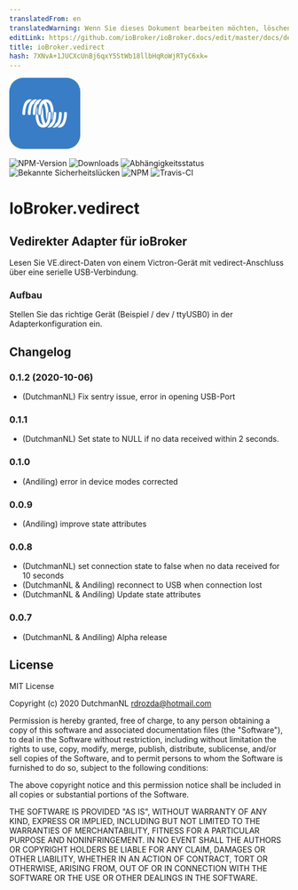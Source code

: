 ```yaml
---
translatedFrom: en
translatedWarning: Wenn Sie dieses Dokument bearbeiten möchten, löschen Sie bitte das Feld "translationsFrom". Andernfalls wird dieses Dokument automatisch erneut übersetzt
editLink: https://github.com/ioBroker/ioBroker.docs/edit/master/docs/de/adapterref/iobroker.vedirect/README.md
title: ioBroker.vedirect
hash: 7XNvA+1JUCXcUnBj6qxY5StWb18llbHqRoWjRTyC6xk=
---
```

![Logo](../../../en/adapterref/iobroker.vedirect/admin/vedirect.png)

![NPM-Version](http://img.shields.io/npm/v/iobroker.vedirect.svg)
![Downloads](https://img.shields.io/npm/dm/iobroker.vedirect.svg)
![Abhängigkeitsstatus](https://img.shields.io/david/iobroker-community-adapters/iobroker.vedirect.svg)
![Bekannte Sicherheitslücken](https://snyk.io/test/github/iobroker-community-adapters/ioBroker.vedirect/badge.svg)
![NPM](https://nodei.co/npm/iobroker.vedirect.png?downloads=true)
![Travis-CI](http://img.shields.io/travis/iobroker-community-adapters/ioBroker.vedirect/master.svg)

# IoBroker.vedirect
## Vedirekter Adapter für ioBroker
Lesen Sie VE.direct-Daten von einem Victron-Gerät mit vedirect-Anschluss über eine serielle USB-Verbindung.

### Aufbau
Stellen Sie das richtige Gerät (Beispiel / dev / ttyUSB0) in der Adapterkonfiguration ein.

## Changelog
<!--
    Placeholder for the next version (at the beginning of the line):
    ## __WORK IN PROGRESS__
-->

### 0.1.2 (2020-10-06)
* (DutchmanNL) Fix sentry issue, error in opening USB-Port

### 0.1.1
* (DutchmanNL) Set state to NULL if no data received within 2 seconds.

### 0.1.0
* (Andiling) error in device modes corrected

### 0.0.9
* (Andiling) improve state attributes

### 0.0.8
* (DutchmanNL) set connection state to false when no data received for 10 seconds
* (DutchmanNL & Andiling) reconnect to USB when connection lost
* (DutchmanNL & Andiling) Update state attributes

### 0.0.7
* (DutchmanNL & Andiling) Alpha release

## License
MIT License

Copyright (c) 2020 DutchmanNL <rdrozda@hotmail.com>

Permission is hereby granted, free of charge, to any person obtaining a copy
of this software and associated documentation files (the "Software"), to deal
in the Software without restriction, including without limitation the rights
to use, copy, modify, merge, publish, distribute, sublicense, and/or sell
copies of the Software, and to permit persons to whom the Software is
furnished to do so, subject to the following conditions:

The above copyright notice and this permission notice shall be included in all
copies or substantial portions of the Software.

THE SOFTWARE IS PROVIDED "AS IS", WITHOUT WARRANTY OF ANY KIND, EXPRESS OR
IMPLIED, INCLUDING BUT NOT LIMITED TO THE WARRANTIES OF MERCHANTABILITY,
FITNESS FOR A PARTICULAR PURPOSE AND NONINFRINGEMENT. IN NO EVENT SHALL THE
AUTHORS OR COPYRIGHT HOLDERS BE LIABLE FOR ANY CLAIM, DAMAGES OR OTHER
LIABILITY, WHETHER IN AN ACTION OF CONTRACT, TORT OR OTHERWISE, ARISING FROM,
OUT OF OR IN CONNECTION WITH THE SOFTWARE OR THE USE OR OTHER DEALINGS IN THE
SOFTWARE.